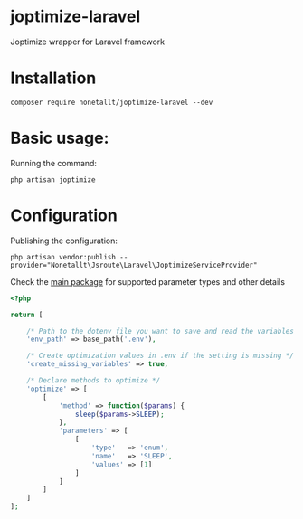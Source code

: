 # joptimize-laravel
Joptimize wrapper for Laravel framework

# Installation
```
composer require nonetallt/joptimize-laravel --dev
```

# Basic usage:

Running the command:
```
php artisan joptimize
```

# Configuration

Publishing the configuration:
```
php artisan vendor:publish --provider="Nonetallt\Jsroute\Laravel\JoptimizeServiceProvider"
```

Check the [main package](https://github.com/nonetallt/joptimize) for supported parameter types and other details
```php
<?php

return [

    /* Path to the dotenv file you want to save and read the variables from */
    'env_path' => base_path('.env'),

    /* Create optimization values in .env if the setting is missing */
    'create_missing_variables' => true,

    /* Declare methods to optimize */
    'optimize' => [
        [
            'method' => function($params) {
                sleep($params->SLEEP);
            },
            'parameters' => [
                [
                    'type'   => 'enum',
                    'name'   => 'SLEEP',
                    'values' => [1]
                ]
            ]
        ]
    ]
];
```

